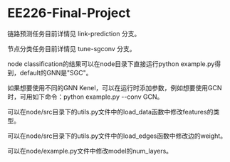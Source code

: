 # EE226-Final-Project

链路预测任务目前详情见 link-prediction 分支。  

节点分类任务目前详情见 tune-sgconv 分支。


node classification的结果可以在node目录下直接运行python example.py得到，default的GNN是"SGC"。

如果想要使用不同的GNN Kenel，可以在运行时添加参数，例如想要使用GCN时，可用如下命令：python example.py --conv GCN。

可以在node/src目录下的utils.py文件中的load_data函数中修改features的类型。

可以在node/src目录下的utils.py文件中的load_edges函数中修改边的weight。

可以在node/example.py文件中修改model的num_layers。
